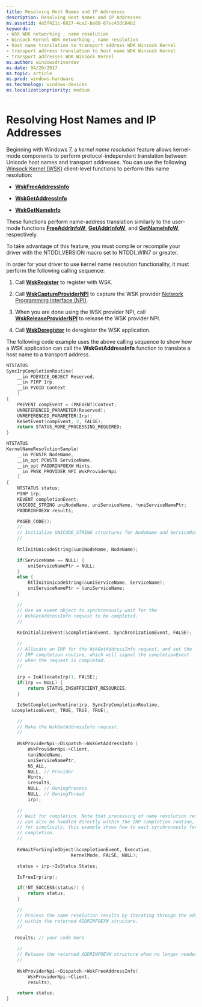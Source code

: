```yaml
---
title: Resolving Host Names and IP Addresses
description: Resolving Host Names and IP Addresses
ms.assetid: 4a5f421c-6827-4ca2-be88-67ec43dc84b2
keywords:
- WSK WDK networking , name resolution
- Winsock Kernel WDK networking , name resolution
- host name translation to transport address WDK Winsock Kernel
- transport address translation to host name WDK Winsock Kernel
- transport addresses WDK Winsock Kernel
ms.author: windowsdriverdev
ms.date: 04/20/2017
ms.topic: article
ms.prod: windows-hardware
ms.technology: windows-devices
ms.localizationpriority: medium
---
```


# Resolving Host Names and IP Addresses


Beginning with Windows 7, a *kernel name resolution* feature allows kernel-mode components to perform protocol-independent translation between Unicode host names and transport addresses. You can use the following [Winsock Kernel (WSK)](https://msdn.microsoft.com/library/windows/hardware/ff571083) client-level functions to perform this name resolution:

-   [**WskFreeAddressInfo**](https://msdn.microsoft.com/library/windows/hardware/ff571131)

-   [**WskGetAddressInfo**](https://msdn.microsoft.com/library/windows/hardware/ff571132)

-   [**WskGetNameInfo**](https://msdn.microsoft.com/library/windows/hardware/ff571134)

These functions perform name-address translation similarly to the user-mode functions [**FreeAddrInfoW**](https://msdn.microsoft.com/library/windows/desktop/ms737912), [**GetAddrInfoW**](https://msdn.microsoft.com/library/windows/desktop/ms738519), and [**GetNameInfoW**](https://msdn.microsoft.com/library/windows/desktop/ms738531), respectively.

To take advantage of this feature, you must compile or recompile your driver with the NTDDI\_VERSION macro set to NTDDI\_WIN7 or greater.

In order for your driver to use kernel name resolution functionality, it must perform the following calling sequence:

1.  Call [**WskRegister**](https://msdn.microsoft.com/library/windows/hardware/ff571143) to register with WSK.

2.  Call [**WskCaptureProviderNPI**](https://msdn.microsoft.com/library/windows/hardware/ff571122) to capture the WSK provider [Network Programming Interface (NPI)](network-programming-interface.md).

3.  When you are done using the WSK provider NPI, call [**WskReleaseProviderNPI**](https://msdn.microsoft.com/library/windows/hardware/ff571145) to release the WSK provider NPI.

4.  Call [**WskDeregister**](https://msdn.microsoft.com/library/windows/hardware/ff571128) to deregister the WSK application.

The following code example uses the above calling sequence to show how a WSK application can call the **WskGetAddressInfo** function to translate a host name to a transport address.

```C++
NTSTATUS
SyncIrpCompletionRoutine(
    __in PDEVICE_OBJECT Reserved,
    __in PIRP Irp,
    __in PVOID Context
    )
{    
    PKEVENT compEvent = (PKEVENT)Context;
    UNREFERENCED_PARAMETER(Reserved);
    UNREFERENCED_PARAMETER(Irp);
    KeSetEvent(compEvent, 2, FALSE);    
    return STATUS_MORE_PROCESSING_REQUIRED;
}

NTSTATUS
KernelNameResolutionSample(
    __in PCWSTR NodeName,
    __in_opt PCWSTR ServiceName,
    __in_opt PADDRINFOEXW Hints,
    __in PWSK_PROVIDER_NPI WskProviderNpi
    )
{
    NTSTATUS status;
    PIRP irp;
    KEVENT completionEvent;
    UNICODE_STRING uniNodeName, uniServiceName, *uniServiceNamePtr;
    PADDRINFOEXW results;

    PAGED_CODE();
    //
    // Initialize UNICODE_STRING structures for NodeName and ServiceName 
    //
 
    RtlInitUnicodeString(&uniNodeName, NodeName);

    if(ServiceName == NULL) {
        uniServiceNamePtr = NULL;
    }
    else {
        RtlInitUnicodeString(&uniServiceName, ServiceName);
        uniServiceNamePtr = &uniServiceName;
    }

    //
    // Use an event object to synchronously wait for the 
    // WskGetAddressInfo request to be completed. 
    //
 
    KeInitializeEvent(&completionEvent, SynchronizationEvent, FALSE);

    //
    // Allocate an IRP for the WskGetAddressInfo request, and set the 
    // IRP completion routine, which will signal the completionEvent
    // when the request is completed.
    //
 
    irp = IoAllocateIrp(1, FALSE);
    if(irp == NULL) {
        return STATUS_INSUFFICIENT_RESOURCES;
    }        

    IoSetCompletionRoutine(irp, SyncIrpCompletionRoutine, 
  &completionEvent, TRUE, TRUE, TRUE);

    //
    // Make the WskGetAddressInfo request.
    //
 
    WskProviderNpi->Dispatch->WskGetAddressInfo (
        WskProviderNpi->Client,
        &uniNodeName,
        uniServiceNamePtr,
        NS_ALL,
        NULL, // Provider
        Hints,
        &results, 
        NULL, // OwningProcess
        NULL, // OwningThread
        irp);

    //
    // Wait for completion. Note that processing of name resolution results
    // can also be handled directly within the IRP completion routine, but
    // for simplicity, this example shows how to wait synchronously for 
    // completion.
    //
 
    KeWaitForSingleObject(&completionEvent, Executive, 
                        KernelMode, FALSE, NULL);

    status = irp->IoStatus.Status;

    IoFreeIrp(irp);

    if(!NT_SUCCESS(status)) {
        return status;
    }

    //
    // Process the name resolution results by iterating through the addresses
    // within the returned ADDRINFOEXW structure.
    //
 
   results; // your code here

    //
    // Release the returned ADDRINFOEXW structure when no longer needed.
    //
 
    WskProviderNpi->Dispatch->WskFreeAddressInfo(
        WskProviderNpi->Client,
        results);

    return status;
} 
```

 

 





